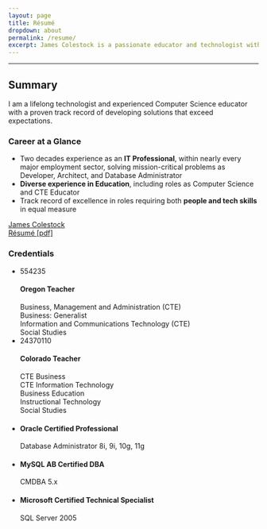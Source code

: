 ```yaml
---
layout: page
title: Résumé
dropdown: about
permalink: /resume/
excerpt: James Colestock is a passionate educator and technologist with diverse experience and qualifications
---
```

<hr>
<!-- start summary / credential row -->
<div class="row">
  <!-- start left column -->
  <div class="col-md-7">
    <h2 class="xs-mt-5 sm-mt-5 md-mt-5 lg-mt-5">Summary</h2>
    <p>I am a lifelong technologist and experienced Computer Science educator with a proven track record of developing solutions that exceed expectations.</p>
    <div id="career-panel" class="panel panel-info xs-mt-20 sm-mt-20 md-mt-20 lg-mt-20">
      <div class="panel-heading">
        <h3 class="panel-title">Career at a Glance</h3>
      </div>
      <div class="panel-body">
        <ul class="list-group">
          <li class="list-group-item small">Two decades experience as an <strong>IT Professional</strong>, within nearly every major employment sector, solving mission-critical problems as Developer, Architect, and Database Administrator</li>
          <li class="list-group-item small"><strong>Diverse experience in Education</strong>, including roles as Computer Science and CTE Educator</li>
          <li class="list-group-item small">Track record of excellence in roles requiring both <strong>people and tech skills</strong> in equal measure</li>
        </ul>
      </div>
    </div>
  </div>
  <!-- end left column -->
  <div class="col-md-5 xs-mt-20 sm-mt-20 md-mt-20 lg-mt-20">
    <div class="badge-base LI-profile-badge" data-locale="en_US" data-size="medium" data-theme="light" data-type="VERTICAL" data-vanity="jamescolestock" data-version="v1"><a class="badge-base__link LI-simple-link" href="https://www.linkedin.com/in/jamescolestock?trk=profile-badge">James Colestock</a></div>
    <div id="resumedoc" class="xs-mb-20 sm-mb-20 md-mb-20 lg-mb-20">
       <a href="https://static.colestock.com/James_Colestock_Resume.pdf" target="_blank" class="btn btn-sm btn-primary" title="Resume: James Colestock" download="James_Colestock_Resume.pdf">Résumé [pdf]</a>
       <!--<a href="https://static.colestock.com/Putting_IT_Together.pdf" class="btn btn-sm btn-primary" title="Brochure: Putting IT Together" download="Putting_IT_Together.pdf">Brochure [pdf]</a>-->
    </div>
    <div id="credential-panel" class="panel panel-info">
      <div class="panel-heading">
        <h3 class="panel-title">Credentials</h3>
      </div>
      <div class="panel-body">
        <ul class="list-group">
          <li class="list-group-item small">
            <span class="badge">554235</span>
            <h4 class="list-group-item-heading">Oregon Teacher</h4>
            <span class="list-group-item-text small">Business, Management and Administration (CTE)</span><br>
            <span class="list-group-item-text small">Business: Generalist</span><br>
            <span class="list-group-item-text small">Information and Communications Technology (CTE)</span><br>
            <span class="list-group-item-text small">Social Studies</span><br>
          </li>
          <li class="list-group-item small">
            <span class="badge">24370110</span>
            <h4 class="list-group-item-heading">Colorado Teacher</h4>
            <span class="list-group-item-text small">CTE Business</span><br>
            <span class="list-group-item-text small">CTE Information Technology</span><br>
            <span class="list-group-item-text small">Business Education</span><br>
            <span class="list-group-item-text small">Instructional Technology</span><br>
            <span class="list-group-item-text small">Social Studies</span>
          </li>
          <li class="list-group-item small">
            <h4 class="list-group-item-heading">Oracle Certified Professional</h4>
            <span class="list-group-item-text small">Database Administrator 8i, 9i, 10g, 11g</span><br>
          </li>
          <li class="list-group-item small">
            <h4 class="list-group-item-heading">MySQL AB Certified DBA</h4>
            <span class="list-group-item-text small">CMDBA 5.x</span><br>
          </li>
          <li class="list-group-item small">
            <h4 class="list-group-item-heading">Microsoft Certified Technical Specialist</h4>
            <span class="list-group-item-text small">SQL Server 2005</span><br>
          </li>
        </ul>
      </div>
      <!--<div class="panel-footer text-center"><a class="small" href="https://apps.colorado.gov/cde/licensing/Lookup/LicenseLookup.aspx" title="CDE eLicensing System">CDE eLicensing System</a></div>-->
    </div> 
  </div>
  <script src="https://platform.linkedin.com/badges/js/profile.js" async defer type="text/javascript"></script>
</div>
<!-- end row -->
